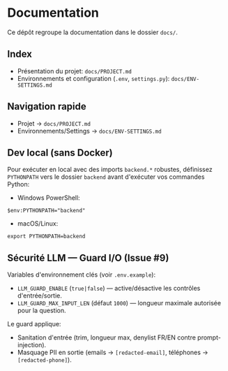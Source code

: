 # Documentation

Ce dépôt regroupe la documentation dans le dossier `docs/`.

## Index

- Présentation du projet: `docs/PROJECT.md`
- Environnements et configuration (`.env`, `settings.py`): `docs/ENV-SETTINGS.md`

## Navigation rapide

- Projet → `docs/PROJECT.md`
- Environnements/Settings → `docs/ENV-SETTINGS.md`

## Dev local (sans Docker)

Pour exécuter en local avec des imports `backend.*` robustes, définissez `PYTHONPATH` vers le dossier `backend` avant d'exécuter vos commandes Python:

- Windows PowerShell:

```
$env:PYTHONPATH="backend"
```

- macOS/Linux:

```
export PYTHONPATH=backend
```

## Sécurité LLM — Guard I/O (Issue #9)

Variables d'environnement clés (voir `.env.example`):

- `LLM_GUARD_ENABLE` (`true|false`) — active/désactive les contrôles d'entrée/sortie.
- `LLM_GUARD_MAX_INPUT_LEN` (défaut `1000`) — longueur maximale autorisée pour la question.

Le guard applique:

- Sanitation d'entrée (trim, longueur max, denylist FR/EN contre prompt-injection).
- Masquage PII en sortie (emails → `[redacted-email]`, téléphones → `[redacted-phone]`).
